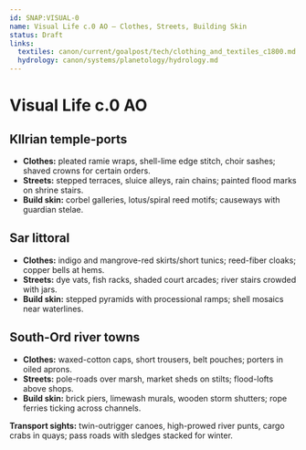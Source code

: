 ```yaml
---
id: SNAP:VISUAL-0
name: Visual Life c.0 AO — Clothes, Streets, Building Skin
status: Draft
links:
  textiles: canon/current/goalpost/tech/clothing_and_textiles_c1800.md
  hydrology: canon/systems/planetology/hydrology.md
---
```


# Visual Life c.0 AO

## Kllrian temple-ports
- **Clothes:** pleated ramie wraps, shell-lime edge stitch, choir sashes; shaved crowns for certain orders.  
- **Streets:** stepped terraces, sluice alleys, rain chains; painted flood marks on shrine stairs.  
- **Build skin:** corbel galleries, lotus/spiral reed motifs; causeways with guardian stelae.

## Sar littoral
- **Clothes:** indigo and mangrove-red skirts/short tunics; reed-fiber cloaks; copper bells at hems.  
- **Streets:** dye vats, fish racks, shaded court arcades; river stairs crowded with jars.  
- **Build skin:** stepped pyramids with processional ramps; shell mosaics near waterlines.

## South-Ord river towns
- **Clothes:** waxed-cotton caps, short trousers, belt pouches; porters in oiled aprons.  
- **Streets:** pole-roads over marsh, market sheds on stilts; flood-lofts above shops.  
- **Build skin:** brick piers, limewash murals, wooden storm shutters; rope ferries ticking across channels.

**Transport sights:** twin-outrigger canoes, high-prowed river punts, cargo crabs in quays; pass roads with sledges stacked for winter.
